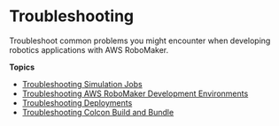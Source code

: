 # Troubleshooting<a name="troubleshooting"></a>

Troubleshoot common problems you might encounter when developing robotics applications with AWS RoboMaker\.

**Topics**
+ [Troubleshooting Simulation Jobs](troubleshooting-simulation-jobs.md)
+ [Troubleshooting AWS RoboMaker Development Environments](troubleshooting-cloud9.md)
+ [Troubleshooting Deployments](troubleshooting-deployments.md)
+ [Troubleshooting Colcon Build and Bundle](troubleshooting-colcon.md)